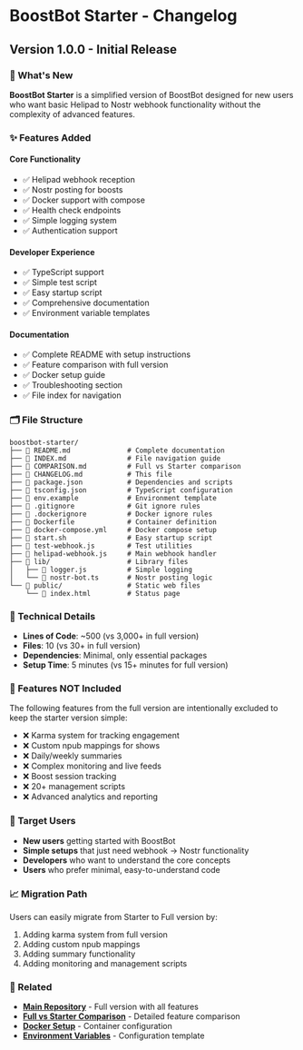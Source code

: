 # BoostBot Starter - Changelog

## Version 1.0.0 - Initial Release

### 🎉 What's New

**BoostBot Starter** is a simplified version of BoostBot designed for new users who want basic Helipad to Nostr webhook functionality without the complexity of advanced features.

### ✨ Features Added

#### Core Functionality
- ✅ Helipad webhook reception
- ✅ Nostr posting for boosts
- ✅ Docker support with compose
- ✅ Health check endpoints
- ✅ Simple logging system
- ✅ Authentication support

#### Developer Experience
- ✅ TypeScript support
- ✅ Simple test script
- ✅ Easy startup script
- ✅ Comprehensive documentation
- ✅ Environment variable templates

#### Documentation
- ✅ Complete README with setup instructions
- ✅ Feature comparison with full version
- ✅ Docker setup guide
- ✅ Troubleshooting section
- ✅ File index for navigation

### 🗂️ File Structure

```
boostbot-starter/
├── 📄 README.md              # Complete documentation
├── 📄 INDEX.md               # File navigation guide
├── 📄 COMPARISON.md          # Full vs Starter comparison
├── 📄 CHANGELOG.md           # This file
├── 📄 package.json           # Dependencies and scripts
├── 📄 tsconfig.json          # TypeScript configuration
├── 📄 env.example            # Environment template
├── 📄 .gitignore             # Git ignore rules
├── 📄 .dockerignore          # Docker ignore rules
├── 🐳 Dockerfile             # Container definition
├── 🐳 docker-compose.yml     # Docker compose setup
├── 🚀 start.sh               # Easy startup script
├── 🧪 test-webhook.js        # Test utilities
├── 🤖 helipad-webhook.js     # Main webhook handler
├── 📁 lib/                   # Library files
│   ├── 📄 logger.js          # Simple logging
│   └── 📄 nostr-bot.ts       # Nostr posting logic
└── 📁 public/                # Static web files
    └── 📄 index.html         # Status page
```

### 🔧 Technical Details

- **Lines of Code**: ~500 (vs 3,000+ in full version)
- **Files**: 10 (vs 30+ in full version)
- **Dependencies**: Minimal, only essential packages
- **Setup Time**: 5 minutes (vs 15+ minutes for full version)

### 🚫 Features NOT Included

The following features from the full version are intentionally excluded to keep the starter version simple:

- ❌ Karma system for tracking engagement
- ❌ Custom npub mappings for shows
- ❌ Daily/weekly summaries
- ❌ Complex monitoring and live feeds
- ❌ Boost session tracking
- ❌ 20+ management scripts
- ❌ Advanced analytics and reporting

### 🎯 Target Users

- **New users** getting started with BoostBot
- **Simple setups** that just need webhook → Nostr functionality
- **Developers** who want to understand the core concepts
- **Users** who prefer minimal, easy-to-understand code

### 📈 Migration Path

Users can easily migrate from Starter to Full version by:
1. Adding karma system from full version
2. Adding custom npub mappings
3. Adding summary functionality
4. Adding monitoring and management scripts

### 🔗 Related

- **[Main Repository](../)** - Full version with all features
- **[Full vs Starter Comparison](./COMPARISON.md)** - Detailed feature comparison
- **[Docker Setup](./Dockerfile)** - Container configuration
- **[Environment Variables](./env.example)** - Configuration template 